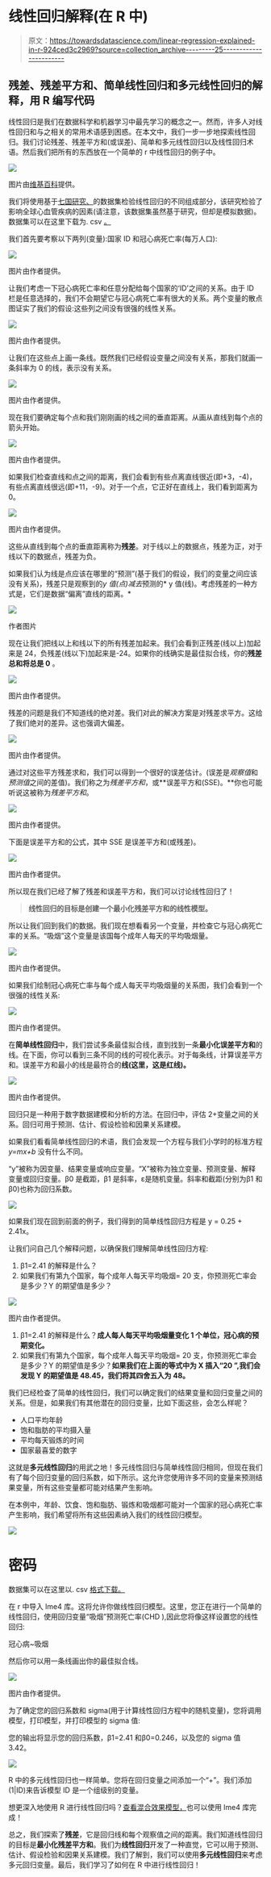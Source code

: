 # 线性回归解释(在 R 中)

> 原文：<https://towardsdatascience.com/linear-regression-explained-in-r-924ced3c2969?source=collection_archive---------25----------------------->

## 残差、残差平方和、简单线性回归和多元线性回归的解释，用 R 编写代码

线性回归是我们在数据科学和机器学习中最先学习的概念之一。然而，许多人对线性回归和与之相关的常用术语感到困惑。在本文中，我们一步一步地探索线性回归。我们讨论残差、残差平方和(或误差)、简单和多元线性回归以及线性回归术语。然后我们把所有的东西放在一个简单的 r 中线性回归的例子中。

![](img/6061121f99036a718b7fbafe9733bfc1.png)

图片由[维基百科](https://en.wikipedia.org/wiki/Linear_regression)提供。

我们将使用基于[七国研究、](https://www.sevencountriesstudy.com/)的数据集检验线性回归的不同组成部分，该研究检验了影响全球心血管疾病的因素(请注意，该数据集虽然基于研究，但却是模拟数据)。数据集可以在这里下载为. csv [。](https://github.com/brinnaebent/blogs/tree/main/Linear%20Regression)

我们首先要考察以下两列(变量):国家 ID 和冠心病死亡率(每万人口):

![](img/03ed7f1be1644add6bb4c4577d4ddb9b.png)

图片由作者提供。

让我们考虑一下冠心病死亡率和任意分配给每个国家的‘ID’之间的关系。由于 ID 栏是任意选择的，我们不会期望它与冠心病死亡率有很大的关系。两个变量的散点图证实了我们的假设:这些列之间没有很强的线性关系。

![](img/b19616df54d313a84dd76ac1a56ede54.png)

图片由作者提供。

让我们在这些点上画一条线。既然我们已经假设变量之间没有关系，那我们就画一条斜率为 0 的线，表示没有关系。

![](img/f3ca70bbb290475107afdc4d9472754a.png)

图片由作者提供。

现在我们要确定每个点和我们刚刚画的线之间的垂直距离。从画从直线到每个点的箭头开始。

![](img/cd5458e202cf7c353aadbc005be3022f.png)

图片由作者提供。

如果我们检查直线和点之间的距离，我们会看到有些点离直线很近(即+3，-4)，有些点离直线很远(即+11，-9)。对于一个点，它正好在直线上，我们看到距离为 0。

![](img/6220da59335348ba2f08ebad67ffc1aa.png)

图片由作者提供。

这些从直线到每个点的垂直距离称为**残差**。对于线以上的数据点，残差为正，对于线以下的数据点，残差为负。

如果我们认为线是点应该在哪里的“预测”(基于我们的假设，我们的变量之间应该没有关系)，残差只是观察到的*y 值(点)减去*预测的* y 值(线)。考虑残差的一种方式是，它们是数据“偏离”直线的距离。*

![](img/a18eb454cb484a34b383d19a509fc577.png)

作者图片

现在让我们把线以上和线以下的所有残差加起来。我们会看到正残差(线以上)加起来是 24，负残差(线以下)加起来是-24。如果你的线确实是最佳拟合线，你的**残差总和将总是 0** 。

![](img/7eb17e3c934d747746057580f7b7c5a2.png)

图片由作者提供。

残差的问题是我们不知道线的绝对差。我们对此的解决方案是对残差求平方。这给了我们绝对的差异。这也强调大偏差。

![](img/3edad5a34dfbf3476516f84c33d7559c.png)

图片由作者提供。

通过对这些平方残差求和，我们可以得到一个很好的误差估计。(误差是*观察值*和*预测值*之间的差值)。我们称之为*残差平方和*，或**误差平方和(SSE)。**你也可能听说这被称为*残差平方和*。

![](img/b46715edc1e1f32600dadc0b99f2f37e.png)

图片由作者提供。

下面是误差平方和的公式，其中 SSE 是误差平方和(或残差)。

![](img/9f4e6def5a90fa735b35fda5b5ce9d6c.png)

图片由作者提供。

所以现在我们已经了解了残差和误差平方和，我们可以讨论线性回归了！

> **线性回归的目标是创建一个最小化残差平方和的线性模型。**

所以让我们回到我们的数据。我们现在想看看另一个变量，并检查它与冠心病死亡率的关系。“吸烟”这个变量是该国每个成年人每天的平均吸烟量。

![](img/a49199ed58c83b87b79139c96025cc46.png)

图片由作者提供。

如果我们绘制冠心病死亡率与每个成人每天平均吸烟量的关系图，我们会看到一个很强的线性关系:

![](img/f84fcfab93fea87adb74408cc2ef667e.png)

图片由作者提供。

在**简单线性回归**中，我们尝试多条最佳拟合线，直到找到一条**最小化误差平方和**的线。在下面，你可以看到三条不同的线的可视化表示。对于每条线，计算误差平方和。误差平方和最小的线是最符合的**线(这里，这是红线)。**

![](img/4ab93108e00aad33899115fe710c6724.png)

图片由作者提供。

回归只是一种用于数字数据建模和分析的方法。在回归中，评估 2+变量之间的关系。回归可用于预测、估计、假设检验和因果关系建模。

如果我们看看简单线性回归的术语，我们会发现一个方程与我们小学时的标准方程 *y=mx+b* 没有什么不同。

“y”被称为因变量、结果变量或响应变量。“X”被称为独立变量、预测变量、解释变量或回归变量。β0 是截距，β1 是斜率，ε是随机变量。斜率和截距(分别为β1 和β0)也称为回归系数。

![](img/6283940137f787a55ac05e9da47f25be.png)

如果我们现在回到前面的例子，我们得到的简单线性回归方程是 y = 0.25 + 2.41x。

让我们问自己几个解释问题，以确保我们理解简单线性回归方程:

1.  β1=2.41 的解释是什么？
2.  如果我们有第九个国家，每个成年人每天平均吸烟= 20 支，你预测死亡率会是多少？Y 的期望值是多少？

![](img/a175920f2fb8893790ffd8113e142f59.png)

图片由作者提供。

1.  β1=2.41 的解释是什么？**成人每人每天平均吸烟量变化 1 个单位，冠心病的预期变化。**
2.  如果我们有第九个国家，每个成年人每天平均吸烟= 20 支，你预测死亡率会是多少？Y 的期望值是多少？**如果我们在上面的等式中为 X 插入“20 ”,我们会发现 Y 的期望值是 48.45，我们将其四舍五入为 48。**

我们已经检查了简单的线性回归，我们可以确定我们的结果变量和回归变量之间的关系。但是，如果我们有其他潜在的回归变量，比如下面这些，会怎么样呢？

*   人口平均年龄
*   饱和脂肪的平均摄入量
*   平均每天锻炼的时间
*   国家最喜爱的数字

这就是**多元线性回归**的用武之地！多元线性回归与简单线性回归相同，但现在我们有了每个回归变量的回归系数，如下所示。这允许您使用许多不同的变量来预测结果变量，所有这些变量都可能对结果产生影响。

在本例中，年龄、饮食、饱和脂肪、锻炼和吸烟都可能对一个国家的冠心病死亡率产生影响，我们希望将所有这些因素纳入我们的线性回归模型。

![](img/3165fa3f6fb8b1dcb3ecda9f5c46de13.png)

# 密码

数据集可以在这里以. csv [格式下载。](https://github.com/brinnaebent/blogs/tree/main/Linear%20Regression)

在 r 中导入 lme4 库。这将允许你做线性回归模型。这里，您正在进行一个简单的线性回归，使用回归变量“吸烟”预测死亡率(CHD ),因此您将像这样设置您的线性回归:

冠心病~吸烟

然后你可以用一条线画出你的最佳拟合线。

![](img/a175920f2fb8893790ffd8113e142f59.png)

图片由作者提供。

为了确定您的回归系数和 sigma(用于计算线性回归方程中的随机变量)，您将调用模型，打印模型，并打印模型的 sigma 值:

您的输出将显示您的回归系数，β1=2.41 和β0=0.246，以及您的 sigma 值 3.42。

![](img/b9596dacf13994f717e334b36e6755bf.png)

R 中的多元线性回归也一样简单。您将在回归变量之间添加一个“+”。我们添加(1|ID)来告诉模型 ID 是一个组级别的变量。

想更深入地使用 R 进行线性回归吗？[查看混合效果模型，](https://cran.r-project.org/web/packages/lme4/vignettes/lmer.pdf)也可以使用 lme4 库完成！

总之，我们探索了**残差**，它是回归线和每个观察值之间的距离。我们知道线性回归的目标是**最小化残差平方和**。我们为**线性回归**开发了一种直觉，它可以用于预测、估计、假设检验和因果关系建模。我们了解到，我们可以使用**多元线性回归**来考虑多元回归变量。最后，我们学习了如何在 R 中进行线性回归！